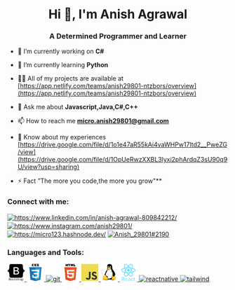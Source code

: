 <h1 align="center">Hi 👋, I'm Anish Agrawal</h1>
<h3 align="center">A Determined Programmer and Learner</h3>

- 🔭 I’m currently working on **C#**

- 🌱 I’m currently learning **Python**

- 👨‍💻 All of my projects are available at [https://app.netlify.com/teams/anish29801-ntzbors/overview](https://app.netlify.com/teams/anish29801-ntzbors/overview)

- 💬 Ask me about **Javascript,Java,C#,C++**

- 📫 How to reach me **micro.anish29801@gmail.com**

- 📄 Know about my experiences [https://drive.google.com/file/d/1o1e47aR55kAi4vaWHPw17ltd2__PweZG/view](https://drive.google.com/file/d/1OpUeRwzXXBL3lyxi2phArdqZ3sU90q9U/view?usp=sharing)

- ⚡ Fact ”The more you code,the more you grow"**

<h3 align="left">Connect with me:</h3>
<p align="left">
<a href="https://linkedin.com/in/https://www.linkedin.com/in/anish-agrawal-809842212/" target="blank"><img align="center" src="https://raw.githubusercontent.com/rahuldkjain/github-profile-readme-generator/master/src/images/icons/Social/linked-in-alt.svg" alt="https://www.linkedin.com/in/anish-agrawal-809842212/" height="30" width="40" /></a>
<a href="https://instagram.com/https://www.instagram.com/anish29801/" target="blank"><img align="center" src="https://raw.githubusercontent.com/rahuldkjain/github-profile-readme-generator/master/src/images/icons/Social/instagram.svg" alt="https://www.instagram.com/anish29801/" height="30" width="40" /></a>
<a href="https://hashnode.com/https://micro123.hashnode.dev/" target="blank"><img align="center" src="https://raw.githubusercontent.com/rahuldkjain/github-profile-readme-generator/master/src/images/icons/Social/hashnode.svg" alt="https://micro123.hashnode.dev/" height="30" width="40" /></a>
<a href="https://discord.gg/Anish_29801#2190" target="blank"><img align="center" src="https://raw.githubusercontent.com/rahuldkjain/github-profile-readme-generator/master/src/images/icons/Social/discord.svg" alt="Anish_29801#2190" height="30" width="40" /></a>
</p>

<h3 align="left">Languages and Tools:</h3>
<p align="left"> <a href="https://getbootstrap.com" target="_blank" rel="noreferrer"> <img src="https://raw.githubusercontent.com/devicons/devicon/master/icons/bootstrap/bootstrap-plain-wordmark.svg" alt="bootstrap" width="40" height="40"/> </a> <a href="https://www.w3schools.com/css/" target="_blank" rel="noreferrer"> <img src="https://raw.githubusercontent.com/devicons/devicon/master/icons/css3/css3-original-wordmark.svg" alt="css3" width="40" height="40"/> </a> <a href="https://git-scm.com/" target="_blank" rel="noreferrer"> <img src="https://www.vectorlogo.zone/logos/git-scm/git-scm-icon.svg" alt="git" width="40" height="40"/> </a> <a href="https://www.w3.org/html/" target="_blank" rel="noreferrer"> <img src="https://raw.githubusercontent.com/devicons/devicon/master/icons/html5/html5-original-wordmark.svg" alt="html5" width="40" height="40"/> </a> <a href="https://developer.mozilla.org/en-US/docs/Web/JavaScript" target="_blank" rel="noreferrer"> <img src="https://raw.githubusercontent.com/devicons/devicon/master/icons/javascript/javascript-original.svg" alt="javascript" width="40" height="40"/> </a> <a href="https://www.linux.org/" target="_blank" rel="noreferrer"> <img src="https://raw.githubusercontent.com/devicons/devicon/master/icons/linux/linux-original.svg" alt="linux" width="40" height="40"/> </a> <a href="https://reactjs.org/" target="_blank" rel="noreferrer"> <img src="https://raw.githubusercontent.com/devicons/devicon/master/icons/react/react-original-wordmark.svg" alt="react" width="40" height="40"/> </a> <a href="https://reactnative.dev/" target="_blank" rel="noreferrer"> <img src="https://reactnative.dev/img/header_logo.svg" alt="reactnative" width="40" height="40"/> </a> <a href="https://tailwindcss.com/" target="_blank" rel="noreferrer"> <img src="https://www.vectorlogo.zone/logos/tailwindcss/tailwindcss-icon.svg" alt="tailwind" width="40" height="40"/> </a> </p>

